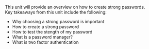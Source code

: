 This unit will provide an overview on how to create strong passwords.
<br>
Key takeaways from this unit include the following:
- Why choosing a strong password is important
- How to create a strong password
- How to test the stength of my password
- What is a password manager?
- What is two factor authentication